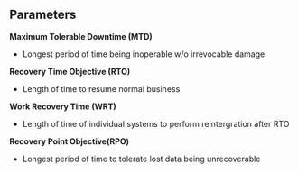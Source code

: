 ## Parameters

**Maximum Tolerable Downtime (MTD)**
- Longest period of time being inoperable w/o irrevocable damage

**Recovery Time Objective (RTO)**
- Length of time to resume normal business

**Work Recovery Time (WRT)**
- Length of time of individual systems to perform reintergration after RTO

**Recovery Point Objective(RPO)**
- Longest period of time to tolerate lost data being unrecoverable
